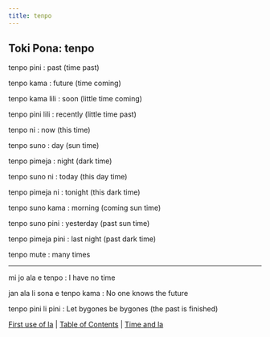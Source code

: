 ```yaml
---
title: tenpo
---
```


## Toki Pona: tenpo

tenpo pini
: past (time past)

tenpo kama
: future (time coming)

tenpo kama lili
: soon (little time coming)

tenpo pini lili
: recently (little time past)

tenpo ni
: now (this time)

tenpo suno
: day (sun time)

tenpo pimeja
: night (dark time)

tenpo suno ni
: today (this day time)

tenpo pimeja ni
: tonight (this dark time)

tenpo suno kama
: morning (coming sun time)

tenpo suno pini
: yesterday (past sun time)

tenpo pimeja pini
: last night (past dark time)

tenpo mute
: many times

---

mi jo ala e tenpo
: I have no time

jan ala li sona e tenpo kama
: No one knows the future

tenpo pini li pini
: Let bygones be bygones (the past is finished)

[First use of la](72la.md) | [Table of Contents](toc.md) | [Time and la](74la.md)